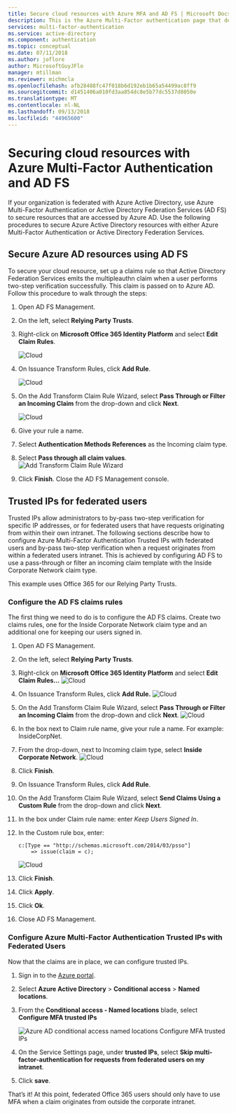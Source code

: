 ```yaml
---
title: Secure cloud resources with Azure MFA and AD FS | Microsoft Docs
description: This is the Azure Multi-Factor authentication page that describes how to get started with Azure MFA and AD FS in the cloud.
services: multi-factor-authentication
ms.service: active-directory
ms.component: authentication
ms.topic: conceptual
ms.date: 07/11/2018
ms.author: joflore
author: MicrosoftGuyJFlo
manager: mtillman
ms.reviewer: michmcla
ms.openlocfilehash: afb28488fc47f018b6d192eb1b65a54499ac8ff9
ms.sourcegitcommit: d1451406a010fd3aa854dc8e5b77dc5537d8050e
ms.translationtype: MT
ms.contentlocale: nl-NL
ms.lasthandoff: 09/13/2018
ms.locfileid: "44965600"
---
```

# <a name="securing-cloud-resources-with-azure-multi-factor-authentication-and-ad-fs"></a>Securing cloud resources with Azure Multi-Factor Authentication and AD FS

If your organization is federated with Azure Active Directory, use Azure Multi-Factor Authentication or Active Directory Federation Services (AD FS) to secure resources that are accessed by Azure AD. Use the following procedures to secure Azure Active Directory resources with either Azure Multi-Factor Authentication or Active Directory Federation Services.

## <a name="secure-azure-ad-resources-using-ad-fs"></a>Secure Azure AD resources using AD FS

To secure your cloud resource, set up a claims rule so that Active Directory Federation Services emits the multipleauthn claim when a user performs two-step verification successfully. This claim is passed on to Azure AD. Follow this procedure to walk through the steps:

1. Open AD FS Management.
2. On the left, select **Relying Party Trusts**.
3. Right-click on **Microsoft Office 365 Identity Platform** and select **Edit Claim Rules**.

   ![Cloud](./media/howto-mfa-adfs/trustedip1.png)

4. On Issuance Transform Rules, click **Add Rule**.

   ![Cloud](./media/howto-mfa-adfs/trustedip2.png)

5. On the Add Transform Claim Rule Wizard, select **Pass Through or Filter an Incoming Claim** from the drop-down and click **Next**.

   ![Cloud](./media/howto-mfa-adfs/trustedip3.png)

6. Give your rule a name. 
7. Select **Authentication Methods References** as the Incoming claim type.
8. Select **Pass through all claim values**.
    ![Add Transform Claim Rule Wizard](./media/howto-mfa-adfs/configurewizard.png)
9. Click **Finish**. Close the AD FS Management console.

## <a name="trusted-ips-for-federated-users"></a>Trusted IPs for federated users

Trusted IPs allow administrators to by-pass two-step verification for specific IP addresses, or for federated users that have requests originating from within their own intranet. The following sections describe how to configure Azure Multi-Factor Authentication Trusted IPs with federated users and by-pass two-step verification when a request originates from within a federated users intranet. This is achieved by configuring AD FS to use a pass-through or filter an incoming claim template with the Inside Corporate Network claim type.

This example uses Office 365 for our Relying Party Trusts.

### <a name="configure-the-ad-fs-claims-rules"></a>Configure the AD FS claims rules

The first thing we need to do is to configure the AD FS claims. Create two claims rules, one for the Inside Corporate Network claim type and an additional one for keeping our users signed in.

1. Open AD FS Management.
2. On the left, select **Relying Party Trusts**.
3. Right-click on **Microsoft Office 365 Identity Platform** and select **Edit Claim Rules…**
   ![Cloud](./media/howto-mfa-adfs/trustedip1.png)
4. On Issuance Transform Rules, click **Add Rule.**
   ![Cloud](./media/howto-mfa-adfs/trustedip2.png)
5. On the Add Transform Claim Rule Wizard, select **Pass Through or Filter an Incoming Claim** from the drop-down and click **Next**.
   ![Cloud](./media/howto-mfa-adfs/trustedip3.png)
6. In the box next to Claim rule name, give your rule a name. For example: InsideCorpNet.
7. From the drop-down, next to Incoming claim type, select **Inside Corporate Network**.
   ![Cloud](./media/howto-mfa-adfs/trustedip4.png)
8. Click **Finish**.
9. On Issuance Transform Rules, click **Add Rule**.
10. On the Add Transform Claim Rule Wizard, select **Send Claims Using a Custom Rule** from the drop-down and click **Next**.
11. In the box under Claim rule name: enter *Keep Users Signed In*.
12. In the Custom rule box, enter:

        c:[Type == "http://schemas.microsoft.com/2014/03/psso"]
            => issue(claim = c);
    ![Cloud](./media/howto-mfa-adfs/trustedip5.png)
13. Click **Finish**.
14. Click **Apply**.
15. Click **Ok**.
16. Close AD FS Management.

### <a name="configure-azure-multi-factor-authentication-trusted-ips-with-federated-users"></a>Configure Azure Multi-Factor Authentication Trusted IPs with Federated Users

Now that the claims are in place, we can configure trusted IPs.

1. Sign in to the [Azure portal](https://portal.azure.com).
2. Select **Azure Active Directory** > **Conditional access** > **Named locations**.
3. From the **Conditional access - Named locations** blade, select **Configure MFA trusted IPs**

   ![Azure AD conditional access named locations Configure MFA trusted IPs](./media/howto-mfa-adfs/trustedip6.png)

4. On the Service Settings page, under **trusted IPs**, select **Skip multi-factor-authentication for requests from federated users on my intranet**.  
5. Click **save**.

That’s it! At this point, federated Office 365 users should only have to use MFA when a claim originates from outside the corporate intranet.
